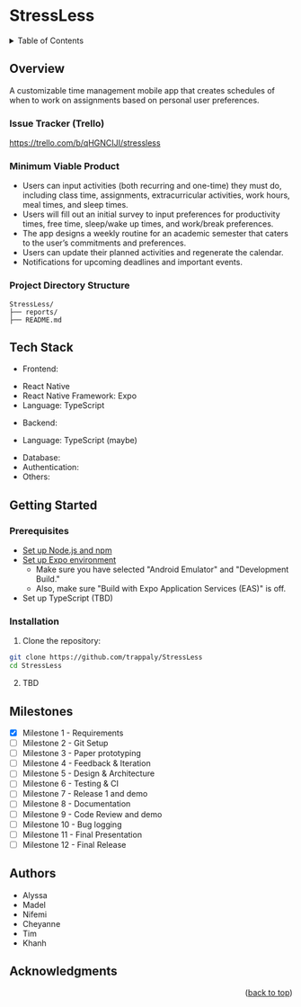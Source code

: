 <a id="readme-top"></a>

# StressLess

<details>
  <summary>Table of Contents</summary>
  <ol>
    <li>
      <a href="#overview">Overview</a>
      <ul>
        <li><a href="#issue-tracker">Issue Tracker</a></li>
        <li><a href="#minimum-viable-product">Minimum Viable Product</a></li>
        <li><a href="#project-directory-structure">Project Directory Structure</a></li>
      </ul>
    </li>
    <li><a href="#tech-stack">Tech Stack</a></li>
    <li>
      <a href="#getting-started">Getting Started</a>
      <ul>
        <li><a href="#prerequisites">Prerequisites</a></li>
        <li><a href="#installation">Installation</a></li>
      </ul>
    </li>
    <li><a href="#milestones">Milestones</a></li>
    <li><a href="#authors">Authors</a></li>
    <li><a href="#acknowledgments">Acknowledgments</a></li>
  </ol>
</details>

## Overview

A customizable time management mobile app that creates schedules of when to work on assignments based on personal user preferences.

### Issue Tracker (Trello)

https://trello.com/b/qHGNCIJI/stressless

### Minimum Viable Product

- Users can input activities (both recurring and one-time) they must do, including class time, assignments, extracurricular activities, work hours, meal times, and sleep times.
- Users will fill out an initial survey to input preferences for productivity times, free time, sleep/wake up times, and work/break preferences.
- The app designs a weekly routine for an academic semester that caters to the user’s commitments and preferences.
- Users can update their planned activities and regenerate the calendar.
- Notifications for upcoming deadlines and important events.

### Project Directory Structure

```
StressLess/
├── reports/
├── README.md
```

## Tech Stack

- Frontend:
+   React Native
+   React Native Framework: Expo
+   Language: TypeScript
- Backend:
+   Language: TypeScript (maybe)
- Database:
- Authentication:
- Others:

## Getting Started

### Prerequisites

- [Set up Node.js and npm](https://docs.npmjs.com/downloading-and-installing-node-js-and-npm)
- [Set up Expo environment](https://docs.expo.dev/get-started/set-up-your-environment/?mode=development-build&platform=android&device=simulated&buildEnv=local)
  - Make sure you have selected "Android Emulator" and "Development Build."
  - Also, make sure "Build with Expo Application Services (EAS)" is off.
- Set up TypeScript (TBD)

### Installation

1. Clone the repository:

```bash
git clone https://github.com/trappaly/StressLess
cd StressLess
```

2. TBD

## Milestones

- [x] Milestone 1 - Requirements
- [ ] Milestone 2 - Git Setup
- [ ] Milestone 3 - Paper prototyping
- [ ] Milestone 4 - Feedback & Iteration
- [ ] Milestone 5 - Design & Architecture
- [ ] Milestone 6 - Testing & CI
- [ ] Milestone 7 - Release 1 and demo
- [ ] Milestone 8 - Documentation
- [ ] Milestone 9 - Code Review and demo
- [ ] Milestone 10 - Bug logging
- [ ] Milestone 11 - Final Presentation
- [ ] Milestone 12 - Final Release

## Authors

- Alyssa
- Madel
- Nifemi
- Cheyanne
- Tim
- Khanh

## Acknowledgments

<p align="right">(<a href="#readme-top">back to top</a>)</p>

